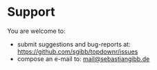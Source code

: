 # Support

You are welcome to:

* submit suggestions and bug-reports at: <https://github.com/sgibb/topdownr/issues>
* compose an e-mail to: <mail@sebastiangibb.de>
